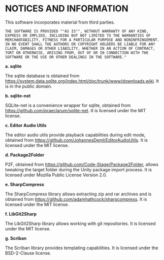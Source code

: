 # NOTICES AND INFORMATION

This software incorporates material from third parties. 

    THE SOFTWARE IS PROVIDED ""AS IS"", WITHOUT WARRANTY OF ANY KIND, EXPRESS OR IMPLIED, INCLUDING BUT NOT LIMITED TO THE WARRANTIES OF MERCHANTABILITY, FITNESS FOR A PARTICULAR PURPOSE AND NONINFRINGEMENT. IN NO EVENT SHALL THE AUTHORS OR COPYRIGHT HOLDERS BE LIABLE FOR ANY CLAIM, DAMAGES OR OTHER LIABILITY, WHETHER IN AN ACTION OF CONTRACT, TORT OR OTHERWISE, ARISING FROM, OUT OF OR IN CONNECTION WITH THE SOFTWARE OR THE USE OR OTHER DEALINGS IN THE SOFTWARE."

**a. sqlite**

The sqlite database is obtained from https://system.data.sqlite.org/index.html/doc/trunk/www/downloads.wiki. It is in the public domain.

**b. sqlite-net**

SQLite-net is a convenience wrapper for sqlite, obtained from https://github.com/praeclarum/sqlite-net. It is licensed under the MIT license.

**c. Editor Audio Utils**

The editor audio utils provide playback capabilities during edit mode, obtained from https://github.com/JohannesDeml/EditorAudioUtils. It is licensed under the MIT license.

**d. Package2Folder**

P2F, obtained from https://github.com/Code-Stage/Package2Folder, allows tweaking the target folder during the Unity package import process. It is licensed under Mozilla Public License Version 2.0. 

**e. SharpCompress**

The SharpCompress library allows extracting zip and rar archives and is obtained from https://github.com/adamhathcock/sharpcompress. It is licensed under the MIT license.

**f. LibGit2Sharp**

The LibGit2Sharp library allows working with git repositories. It is licensed under the MIT license.

**g. Scriban**

The Scriban library provides templating capabilities. It is licensed under the BSD-2-Clause license.
